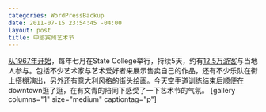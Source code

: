 ```yaml
--- 
categories: WordPressBackup
date: 2011-07-15 23:54:45 -04:00
layout: post
title: 中部宾州艺术节
---
```

<a href="http://en.wikipedia.org/wiki/Central_Pennsylvania_Festival_of_the_Arts">从1967年开始</a>，每年七月在State College举行，持续5天，约有<a href="http://www.arts-festival.com/">12.5万游客</a>与当地人参与。包括不少艺术家与艺术爱好者来展示售卖自己的作品，还有不少乐队在街上搭棚演出，另外还有意大利风格的街头绘画。今天空手道训练结束后顺便在downtown逛了逛，在有文青的陪同下感受了一下艺术节的气氛。
[gallery columns="1" size="medium" captiontag="p"]
